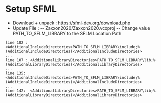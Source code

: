 # Setup SFML
- Download + unpack : https://sfml-dev.org/download.php
- Update File :
-- Zaxxon2020/Zaxxon2020.vcxproj --
Change value PATH_TO_SFLM_LIBRARY to the SFLM Location Path
```
line 102 : <AdditionalIncludeDirectories>PATH_TO_SFLM_LIBRARY\include;%(AdditionalIncludeDirectories)</AdditionalIncludeDirectories>
...
line 107 : <AdditionalLibraryDirectories>PATH_TO_SFLM_LIBRARY\lib;%(AdditionalLibraryDirectories)</AdditionalLibraryDirectories>
...
line 135:  <AdditionalIncludeDirectories>PATH_TO_SFLM_LIBRARY\include;%(AdditionalIncludeDirectories)</AdditionalIncludeDirectories>
...
line 142:  <AdditionalLibraryDirectories>PATH_TO_SFLM_LIBRARY\lib;%(AdditionalLibraryDirectories)</AdditionalLibraryDirectories>
```